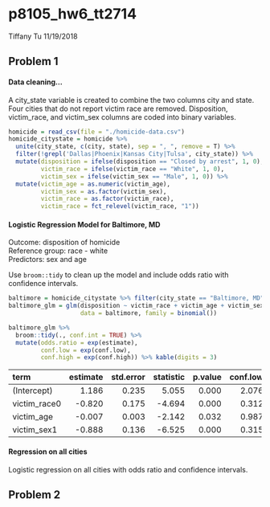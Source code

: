 p8105\_hw6\_tt2714
================
Tiffany Tu
11/19/2018

## Problem 1

#### Data cleaning…

A city\_state variable is created to combine the two columns city and
state. Four cities that do not report victim race are removed.
Disposition, victim\_race, and victim\_sex columns are coded into binary
variables.

``` r
homicide = read_csv(file = "./homicide-data.csv") 
homicide_citystate = homicide %>% 
  unite(city_state, c(city, state), sep = ", ", remove = T) %>% 
  filter(!grepl('Dallas|Phoenix|Kansas City|Tulsa', city_state)) %>% 
  mutate(disposition = ifelse(disposition == "Closed by arrest", 1, 0),
         victim_race = ifelse(victim_race == "White", 1, 0), 
         victim_sex = ifelse(victim_sex == "Male", 1, 0)) %>% 
  mutate(victim_age = as.numeric(victim_age), 
         victim_sex = as.factor(victim_sex), 
         victim_race = as.factor(victim_race),
         victim_race = fct_relevel(victim_race, "1"))
```

#### Logistic Regression Model for Baltimore, MD

Outcome: disposition of homicide  
Reference group: race - white  
Predictors: sex and age

Use `broom::tidy` to clean up the model and include odds ratio with
confidence intervals.

``` r
baltimore = homicide_citystate %>% filter(city_state == "Baltimore, MD")
baltimore_glm = glm(disposition ~ victim_race + victim_age + victim_sex, 
                    data = baltimore, family = binomial())

baltimore_glm %>% 
  broom::tidy(., conf.int = TRUE) %>% 
  mutate(odds.ratio = exp(estimate),
         conf.low = exp(conf.low),
         conf.high = exp(conf.high)) %>% kable(digits = 3)
```

| term          | estimate | std.error | statistic | p.value | conf.low | conf.high | odds.ratio |
| :------------ | -------: | --------: | --------: | ------: | -------: | --------: | ---------: |
| (Intercept)   |    1.186 |     0.235 |     5.055 |   0.000 |    2.076 |     5.212 |      3.274 |
| victim\_race0 |  \-0.820 |     0.175 |   \-4.694 |   0.000 |    0.312 |     0.620 |      0.441 |
| victim\_age   |  \-0.007 |     0.003 |   \-2.142 |   0.032 |    0.987 |     0.999 |      0.993 |
| victim\_sex1  |  \-0.888 |     0.136 |   \-6.525 |   0.000 |    0.315 |     0.537 |      0.412 |

#### Regression on all cities

Logistic regression on all cities with odds ratio and confidence
intervals.

## Problem 2
